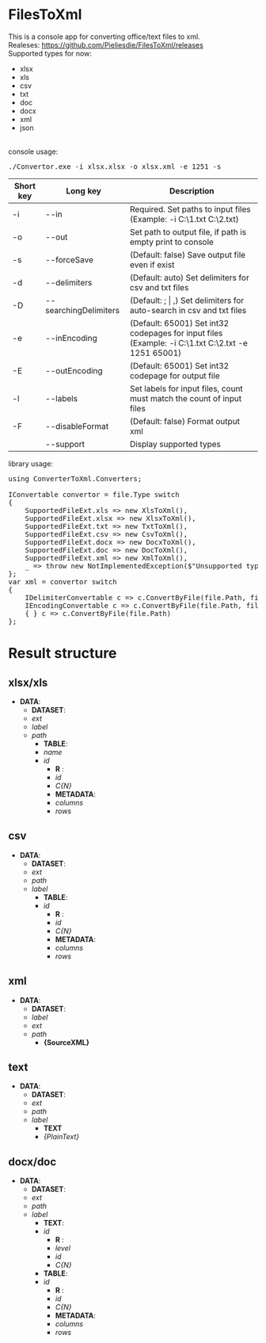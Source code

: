 # FilesToXml
This is a console app for converting office/text files to xml.<br />
Realeses: https://github.com/Pieliesdie/FilesToXml/releases<br />
Supported types for now:
<ul>
  <li>xlsx</li>
  <li>xls</li>
  <li>csv</li>
  <li>txt</li>
  <li>doc</li>
  <li>docx</li>
  <li>xml</li>
  <li>json</li>
</ul>
<br />
console usage:
<pre>
./Convertor.exe -i xlsx.xlsx -o xlsx.xml -e 1251 -s
</pre>

Short key|Long key|Description
| --- | --- | --- |
-i|--in|Required. Set paths to input files (Example: -i C:\1.txt C:\2.txt)
-o|--out|Set path to output file, if path is empty print to console
-s|--forceSave|(Default: false) Save output file even if exist
-d|--delimiters|(Default: auto) Set delimiters for csv and txt files
-D|--searchingDelimiters|(Default: ; \|    ,) Set delimiters for auto-search in csv and txt files
-e|--inEncoding|(Default: 65001) Set int32 codepages for input files (Example: -i C:\1.txt C:\2.txt -e 1251 65001)
-E|--outEncoding|(Default: 65001) Set int32 codepage for output file
-l|--labels|Set labels for input files, count must match the count of input files
-F|--disableFormat|(Default: false) Format output xml
 ||--support|Display supported types

library usage:
<pre>
using ConverterToXml.Converters;

IConvertable convertor = file.Type switch
{
    SupportedFileExt.xls => new XlsToXml(),
    SupportedFileExt.xlsx => new XlsxToXml(),
    SupportedFileExt.txt => new TxtToXml(),
    SupportedFileExt.csv => new CsvToXml(),
    SupportedFileExt.docx => new DocxToXml(),
    SupportedFileExt.doc => new DocToXml(),
    SupportedFileExt.xml => new XmlToXml(),
    _ => throw new NotImplementedException($"Unsupported type")
};
var xml = convertor switch
{
    IDelimiterConvertable c => c.ConvertByFile(file.Path, file.Delimiter, file.Encoding),
    IEncodingConvertable c => c.ConvertByFile(file.Path, file.Encoding),
    { } c => c.ConvertByFile(file.Path)
};
</pre>

# Result structure
## xlsx/xls
* **DATA**:
    + **DATASET**:
    +  *ext*
    +  *label*
    +  *path*
        + **TABLE**:
        +  *name*
        +  *id*
            + **R** :
            + *id*
            + *C{N}*
			+ **METADATA**:
			+  *columns*
			+  *rows*
## csv
* **DATA**:
    + **DATASET**:
    +  *ext*
    +  *path*
    +   *label*
        + **TABLE**:
        +  *id*
            + **R** :
            + *id*
            + *C{N}*
            + **METADATA**:
			+  *columns*
			+  *rows*
## xml
* **DATA**:
    + **DATASET**:
    +  *label*
    +  *ext*
    +  *path*
        + **{SourceXML}**

## text
* **DATA**:
    + **DATASET**:
    +  *ext*
    +  *path*
    +  *label*
        + **TEXT**
        + *{PlainText}*

## docx/doc
* **DATA**:
    + **DATASET**:
    +  *ext*
    +  *path*
    +   *label*
        + **TEXT**:
        + *id*
            + **R** :
            + *level* 
            + *id*
            + *C{N}*
        + **TABLE**:
        +  *id*
            + **R** :
            + *id*
            + *C{N}*
			+ **METADATA**:
			+  *columns*
			+  *rows*
